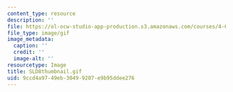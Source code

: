 ```yaml
---
content_type: resource
description: ''
file: https://ol-ocw-studio-app-production.s3.amazonaws.com/courses/4-614-religious-architecture-and-islamic-cultures-fall-2002/9ccd4a9749eb30499207e9b95ddee276_SLD8thumbnail.gif
file_type: image/gif
image_metadata:
  caption: ''
  credit: ''
  image-alt: ''
resourcetype: Image
title: SLD8thumbnail.gif
uid: 9ccd4a97-49eb-3049-9207-e9b95ddee276
---
```


